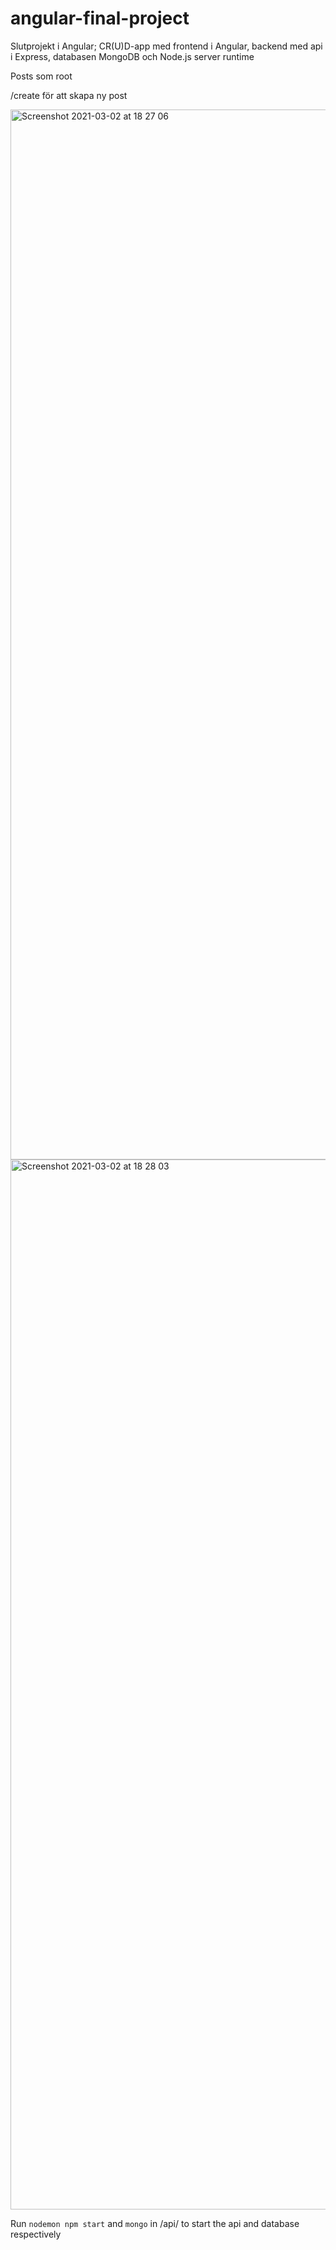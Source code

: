 # angular-final-project

Slutprojekt i Angular; CR(U)D-app med frontend i Angular, backend med api i Express, databasen MongoDB och Node.js server runtime

Posts som root

/create för att skapa ny post

<img width="1680" alt="Screenshot 2021-03-02 at 18 27 06" src="https://user-images.githubusercontent.com/69800478/109688939-1e0d7f80-7b85-11eb-8be2-bfe134eaaa02.png">
<img width="1680" alt="Screenshot 2021-03-02 at 18 28 03" src="https://user-images.githubusercontent.com/69800478/109688959-22399d00-7b85-11eb-9af7-4e4ade62673f.png">


Run `nodemon npm start` and `mongo` in /api/ to start the api and database respectively
